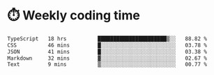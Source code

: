 
# :stopwatch: Weekly coding time
<!--START_SECTION:waka-->

```txt
TypeScript   18 hrs          ██████████████████████▒░░   88.82 %
CSS          46 mins         █░░░░░░░░░░░░░░░░░░░░░░░░   03.78 %
JSON         41 mins         █░░░░░░░░░░░░░░░░░░░░░░░░   03.38 %
Markdown     32 mins         ▓░░░░░░░░░░░░░░░░░░░░░░░░   02.67 %
Text         9 mins          ▒░░░░░░░░░░░░░░░░░░░░░░░░   00.77 %
```

<!--END_SECTION:waka-->


<!-- <p> <img src="https://github-readme-stats.vercel.app/api?username=cozgerest&show_icons=true&hide_border=false" />  </p> -->

